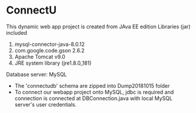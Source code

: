 # ConnectU
This dynamic web app project is created from JAva EE edition
Libraries (jar) included
  1. mysql-connector-java-8.0.12 
  2. com.google.code.gson 2.6.2
  3. Apache Tomcat v9.0
  4. JRE system library (jre1.8.0_181)

Database server: MySQL
  - The 'connectudb' schema are zipped into Dump20181015 folder
  - To connect our webapp project onto MySQL, jdbc is required and connection is connected at DBConnection.java with local MySQL server's user credentials. 

